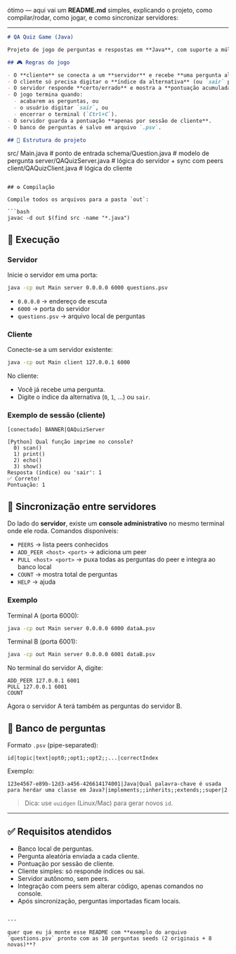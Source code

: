 ótimo — aqui vai um **README.md** simples, explicando o projeto, como compilar/rodar, como jogar, e como sincronizar servidores:

---

```markdown
# QA Quiz Game (Java)

Projeto de jogo de perguntas e respostas em **Java**, com suporte a múltiplos clientes e sincronização entre servidores (peers).

## 🎮 Regras do jogo

- O **cliente** se conecta a um **servidor** e recebe **uma pergunta aleatória** do banco.
- O cliente só precisa digitar o **índice da alternativa** (ou `sair` para encerrar).
- O servidor responde **certo/errado** e mostra a **pontuação acumulada**.
- O jogo termina quando:
  - acabarem as perguntas, ou
  - o usuário digitar `sair`, ou
  - encerrar o terminal (`Ctrl+C`).
- O servidor guarda a pontuação **apenas por sessão de cliente**.
- O banco de perguntas é salvo em arquivo `.psv`.

## 📂 Estrutura do projeto

```

src/
Main.java                # ponto de entrada
schema/Question.java     # modelo de pergunta
server/QAQuizServer.java # lógica do servidor + sync com peers
client/QAQuizClient.java # lógica do cliente

````

## ⚙️ Compilação

Compile todos os arquivos para a pasta `out`:

```bash
javac -d out $(find src -name "*.java")
````

## 🚀 Execução

### Servidor

Inicie o servidor em uma porta:

```bash
java -cp out Main server 0.0.0.0 6000 questions.psv
```

* `0.0.0.0` → endereço de escuta
* `6000` → porta do servidor
* `questions.psv` → arquivo local de perguntas

### Cliente

Conecte-se a um servidor existente:

```bash
java -cp out Main client 127.0.0.1 6000
```

No cliente:

* Você já recebe uma pergunta.
* Digite o índice da alternativa (`0`, `1`, …) ou `sair`.

### Exemplo de sessão (cliente)

```
[conectado] BANNER|QAQuizServer

[Python] Qual função imprime no console?
  0) scan()
  1) print()
  2) echo()
  3) show()
Resposta (índice) ou 'sair': 1
✅ Correto!
Pontuação: 1
```

## 🔄 Sincronização entre servidores

Do lado do **servidor**, existe um **console administrativo** no mesmo terminal onde ele roda.
Comandos disponíveis:

* `PEERS` → lista peers conhecidos
* `ADD_PEER <host> <port>` → adiciona um peer
* `PULL <host> <port>` → puxa todas as perguntas do peer e integra ao banco local
* `COUNT` → mostra total de perguntas
* `HELP` → ajuda

### Exemplo

Terminal A (porta 6000):

```bash
java -cp out Main server 0.0.0.0 6000 dataA.psv
```

Terminal B (porta 6001):

```bash
java -cp out Main server 0.0.0.0 6001 dataB.psv
```

No terminal do servidor A, digite:

```
ADD_PEER 127.0.0.1 6001
PULL 127.0.0.1 6001
COUNT
```

Agora o servidor A terá também as perguntas do servidor B.

## 📝 Banco de perguntas

Formato `.psv` (pipe-separated):

```
id|topic|text|opt0;;opt1;;opt2;;...|correctIndex
```

Exemplo:

```
123e4567-e89b-12d3-a456-426614174001|Java|Qual palavra-chave é usada para herdar uma classe em Java?|implements;;inherits;;extends;;super|2
```

> Dica: use `uuidgen` (Linux/Mac) para gerar novos `id`.

---

## ✅ Requisitos atendidos

* Banco local de perguntas.
* Pergunta aleatória enviada a cada cliente.
* Pontuação por sessão de cliente.
* Cliente simples: só responde índices ou sai.
* Servidor autônomo, sem peers.
* Integração com peers sem alterar código, apenas comandos no console.
* Após sincronização, perguntas importadas ficam locais.

```

---

quer que eu já monte esse README com **exemplo do arquivo `questions.psv` pronto com as 10 perguntas seeds (2 originais + 8 novas)**?
```
